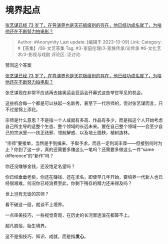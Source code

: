 # 境界起点
[张艺谋已经 73 岁了，在导演界也是天花板级别的存在，他已经功成名就了，为啥他还在不断努力拍电影？](https://www.zhihu.com/question/624711628/answer/3242027328)

> Author: #Anonymity
> Last update: [编辑于 2023-10-09]
> Link:
> Category: #【答集】/08-文艺答集
> Tag: #3-家庭伦理/3-家族传承/论传承 #6-文化艺术/3-影视与戏剧 
> 评论区:
> 泛讨论:

赞同这个答案

[张艺谋已经 73 岁了，在导演界也是天花板级别的存在，他已经功成名就了，为啥他还在不断努力拍电影？](https://www.zhihu.com/question/624711628/answer/3241923755)

张艺谋现在非常不应该再去接奥运会亚运会开幕式这些举世罕见的机会。

这些机会每一个都是可以扶起一名新秀，甚至下一代宗师的，但对张艺谋而言，只不过是锦上添花。

宗师是什么意思？不是指一个人成就有多高、作品有多少，而是指这个人开始考虑自己所主导的这整个生态、整个领域的长远未来。要在自己整个领域——会至少自己的宗派里——扶正祛邪、领航解惑、以及培土插秧，植树造林。

“宗师”要接单，当然是手到擒来、予取予求，而且一定利润丰厚——但接到何时为止？你到了这一步，真的还需要多赚这么一笔吗？还需要多做这么一件“same difference”的“新作”吗？

你还没赚够金钱，还没饱足名望吗？

你已经垂垂老矣，你还在赚钱、还在求名，即使早几年开始，要培养一代新人也已经很艰难，何况你已经浪费至此，你剩下残存的精力还来得及吗？

世上岂有无徒的宗师？

看不破这一层，就谈不上境界。

一点审美技巧，一些视觉奇观，在历史的长河里连浪花都算不上。

超凡脱俗，始生境界。

这不是指技巧、知识、成就，而是指**发心**。
